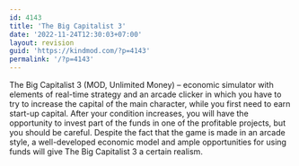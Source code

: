 ```yaml
---
id: 4143
title: 'The Big Capitalist 3'
date: '2022-11-24T12:30:03+07:00'
layout: revision
guid: 'https://kindmod.com/?p=4143'
permalink: '/?p=4143'
---
```


The Big Capitalist 3 (MOD, Unlimited Money) – economic simulator with elements of real-time strategy and an arcade clicker in which you have to try to increase the capital of the main character, while you first need to earn start-up capital. After your condition increases, you will have the opportunity to invest part of the funds in one of the profitable projects, but you should be careful. Despite the fact that the game is made in an arcade style, a well-developed economic model and ample opportunities for using funds will give The Big Capitalist 3 a certain realism.